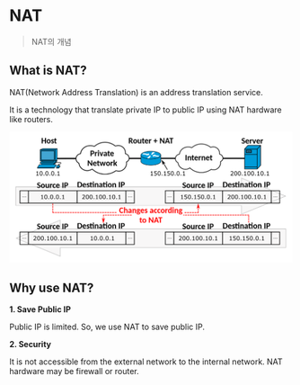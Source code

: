 # NAT

> NAT의 개념

## What is NAT?

NAT(Network Address Translation) is an address translation service.

It is a technology that translate private IP to public IP using NAT hardware like routers.

![NAT](img/nat.png)

## Why use NAT?

**1. Save Public IP**

Public IP is limited. So, we use NAT to save public IP.

**2. Security**

It is not accessible from the external network to the internal network. NAT hardware may be firewall or router.